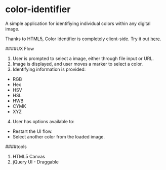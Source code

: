 # color-identifier

A simple application for identifiying individual colors within any digital image.

Thanks to HTML5, Color Identifier is completely client-side. Try it out [here](http://color-identifier.jackrzhang.com).

####UX Flow
1. User is prompted to select a image, either through file input or URL.
2. Image is displayed, and user moves a marker to select a color.
3. Identifying information is provided:
  * RGB
  * Hex
  * HSV
  * HSL
  * HWB
  * CYMK
  * XYZ
4. User has options available to:
  * Restart the UI flow.
  * Select another color from the loaded image.

####tools
1. HTML5 Canvas
2. jQuery UI - Draggable
